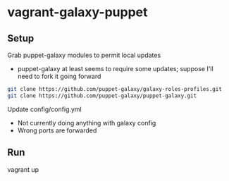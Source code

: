 # vagrant-galaxy-puppet

## Setup

Grab puppet-galaxy modules to permit local updates

* puppet-galaxy at least seems to require some updates; suppose I'll need to fork it going forward

```bash
git clone https://github.com/puppet-galaxy/galaxy-roles-profiles.git
git clone https://github.com/puppet-galaxy/puppet-galaxy.git
```

Update config/config.yml

* Not currently doing anything with galaxy config
* Wrong ports are forwarded

## Run
vagrant up
